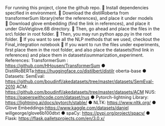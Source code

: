 For running this project, clone the github repo.
 Install dependencies specified in environment.
 Download the distilRoberta from transformerSum
library(refer the references), and place it under models\
 Download glove embedding (find the link in references),
and place it under GloVe\glove.6B directory.
 Then, go ahead and place the files in the src\ folder in root
folder.
 Then, you may run python app.py in the root folder.
 If you want to see all the NLP methods that we used,
checkout the Final_integration notebook
 If you want to run the files under experiments, first place
them in the root folder, and also place the datasets(find
link in references) and place them in
datasets\summarization_experiment.
References:
TransformerSum :
https://github.com/HHousen/TransformerSum
● DistilRoBERTa:https://huggingface.co/distilbert/distilr
oberta-base
● Datasets:
SemEval: https://github.com/boudinfl/akedatasets/tree/master/datasets/SemEval-2010
ACM: https://github.com/boudinfl/akedatasets/tree/master/datasets/ACM
NUS: https://paperswithcode.com/dataset/nus
● Pytorch-lightning Library:
https://lightning.ai/docs/pytorch/stable/
● NLTK: https://www.nltk.org/
● Glove
Embeddings:https://www.kaggle.com/datasets/daniel
willgeorge/glove6b100dtxt
● spaCy: https://pypi.org/project/spacy/
● Flask: https://flask.palletsprojects.com/en/3.0.x/
